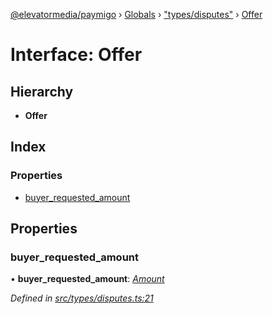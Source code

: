 [@elevatormedia/paymigo](../README.md) › [Globals](../globals.md) › ["types/disputes"](../modules/_types_disputes_.md) › [Offer](_types_disputes_.offer.md)

# Interface: Offer

## Hierarchy

-   **Offer**

## Index

### Properties

-   [buyer_requested_amount](_types_disputes_.offer.md#buyer_requested_amount)

## Properties

### buyer_requested_amount

• **buyer_requested_amount**: _[Amount](_types_common_.amount.md)_

_Defined in [src/types/disputes.ts:21](https://github.com/ELEVATORmedia/paymigo/blob/02f279b/src/types/disputes.ts#L21)_
